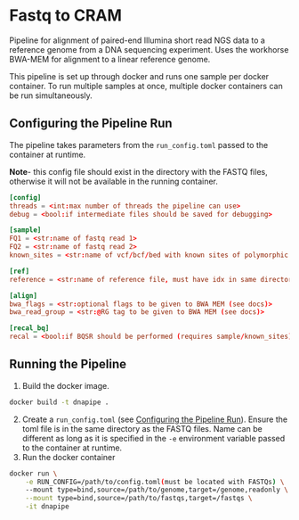 # Fastq to CRAM

Pipeline for alignment of paired-end Illumina short read NGS data to a reference genome from a DNA sequencing experiment. Uses the workhorse BWA-MEM for alignment to a linear reference genome.

This pipeline is set up through docker and runs one sample per docker container. To run multiple samples at once, multiple docker containers can be run simultaneously.

## Configuring the Pipeline Run

The pipeline takes parameters from the `run_config.toml` passed to the container at runtime. 

**Note**- this config file should exist in the directory with the FASTQ files, otherwise it will not be available in the running container.

```toml
[config]
threads = <int:max number of threads the pipeline can use>
debug = <bool:if intermediate files should be saved for debugging>

[sample]
FQ1 = <str:name of fastq read 1>
FQ2 = <str:name of fastq read 2>
known_sites = <str:name of vcf/bcf/bed with known sites of polymorphic sites for BQSR>

[ref]
reference = <str:name of reference file, must have idx in same directory for BWA>

[align]
bwa_flags = <str:optional flags to be given to BWA MEM (see docs)>
bwa_read_group = <str:@RG tag to be given to BWA MEM (see docs)>

[recal_bq]
recal = <bool:if BQSR should be performed (requires sample/known_sites)>
```

## Running the Pipeline
1. Build the docker image.
```bash
docker build -t dnapipe .
```
2. Create a `run_config.toml` (see [Configuring the Pipeline Run](#configuring-the-pipeline-run)). Ensure the toml file is in the same directory as the FASTQ files. Name can be different as long as it is specified in the `-e` environment variable passed to the container at runtime.
3. Run the docker container
```bash
docker run \
    -e RUN_CONFIG=/path/to/config.toml(must be located with FASTQs) \
    --mount type=bind,source=/path/to/genome,target=/genome,readonly \
    --mount type=bind,source=/path/to/fastqs,target=/fastqs \
    -it dnapipe
```
